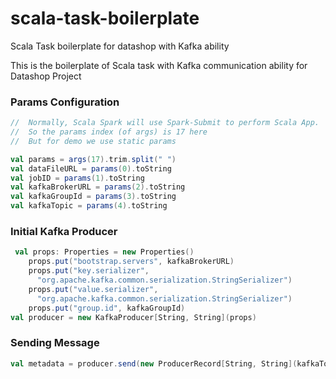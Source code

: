 # scala-task-boilerplate

Scala Task boilerplate for datashop with Kafka ability

This is the boilerplate of Scala task with Kafka communication ability for Datashop Project

### Params Configuration

```scala
//  Normally, Scala Spark will use Spark-Submit to perform Scala App.
//  So the params index (of args) is 17 here
//  But for demo we use static params

val params = args(17).trim.split(" ")
val dataFileURL = params(0).toString
val jobID = params(1).toString
val kafkaBrokerURL = params(2).toString
val kafkaGroupId = params(3).toString
val kafkaTopic = params(4).toString

```

### Initial Kafka Producer
```scala
 val props: Properties = new Properties()
    props.put("bootstrap.servers", kafkaBrokerURL)
    props.put("key.serializer",
      "org.apache.kafka.common.serialization.StringSerializer")
    props.put("value.serializer",
      "org.apache.kafka.common.serialization.StringSerializer")
    props.put("group.id", kafkaGroupId)
val producer = new KafkaProducer[String, String](props)
```

### Sending Message
```scala
val metadata = producer.send(new ProducerRecord[String, String](kafkaTopic, "JOB #" + jobID + " Started"))
```